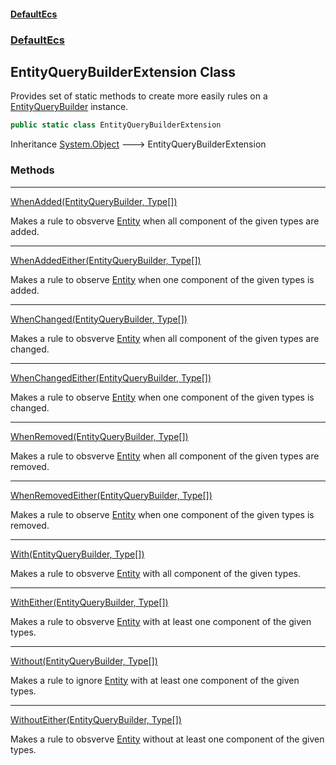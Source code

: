 #### [DefaultEcs](index.md 'index')
### [DefaultEcs](index.md#DefaultEcs 'DefaultEcs')
## EntityQueryBuilderExtension Class
Provides set of static methods to create more easily rules on a [EntityQueryBuilder](EntityQueryBuilder.md 'DefaultEcs.EntityQueryBuilder') instance.  
```csharp
public static class EntityQueryBuilderExtension
```

Inheritance [System.Object](https://docs.microsoft.com/en-us/dotnet/api/System.Object 'System.Object') &#129106; EntityQueryBuilderExtension  
### Methods

***
[WhenAdded(EntityQueryBuilder, Type[])](EntityQueryBuilderExtension_WhenAdded(EntityQueryBuilder_Type__).md 'DefaultEcs.EntityQueryBuilderExtension.WhenAdded(DefaultEcs.EntityQueryBuilder, System.Type[])')

Makes a rule to obsverve [Entity](Entity.md 'DefaultEcs.Entity') when all component of the given types are added.  

***
[WhenAddedEither(EntityQueryBuilder, Type[])](EntityQueryBuilderExtension_WhenAddedEither(EntityQueryBuilder_Type__).md 'DefaultEcs.EntityQueryBuilderExtension.WhenAddedEither(DefaultEcs.EntityQueryBuilder, System.Type[])')

Makes a rule to observe [Entity](Entity.md 'DefaultEcs.Entity') when one component of the given types is added.  

***
[WhenChanged(EntityQueryBuilder, Type[])](EntityQueryBuilderExtension_WhenChanged(EntityQueryBuilder_Type__).md 'DefaultEcs.EntityQueryBuilderExtension.WhenChanged(DefaultEcs.EntityQueryBuilder, System.Type[])')

Makes a rule to obsverve [Entity](Entity.md 'DefaultEcs.Entity') when all component of the given types are changed.  

***
[WhenChangedEither(EntityQueryBuilder, Type[])](EntityQueryBuilderExtension_WhenChangedEither(EntityQueryBuilder_Type__).md 'DefaultEcs.EntityQueryBuilderExtension.WhenChangedEither(DefaultEcs.EntityQueryBuilder, System.Type[])')

Makes a rule to observe [Entity](Entity.md 'DefaultEcs.Entity') when one component of the given types is changed.  

***
[WhenRemoved(EntityQueryBuilder, Type[])](EntityQueryBuilderExtension_WhenRemoved(EntityQueryBuilder_Type__).md 'DefaultEcs.EntityQueryBuilderExtension.WhenRemoved(DefaultEcs.EntityQueryBuilder, System.Type[])')

Makes a rule to obsverve [Entity](Entity.md 'DefaultEcs.Entity') when all component of the given types are removed.  

***
[WhenRemovedEither(EntityQueryBuilder, Type[])](EntityQueryBuilderExtension_WhenRemovedEither(EntityQueryBuilder_Type__).md 'DefaultEcs.EntityQueryBuilderExtension.WhenRemovedEither(DefaultEcs.EntityQueryBuilder, System.Type[])')

Makes a rule to observe [Entity](Entity.md 'DefaultEcs.Entity') when one component of the given types is removed.  

***
[With(EntityQueryBuilder, Type[])](EntityQueryBuilderExtension_With(EntityQueryBuilder_Type__).md 'DefaultEcs.EntityQueryBuilderExtension.With(DefaultEcs.EntityQueryBuilder, System.Type[])')

Makes a rule to obsverve [Entity](Entity.md 'DefaultEcs.Entity') with all component of the given types.  

***
[WithEither(EntityQueryBuilder, Type[])](EntityQueryBuilderExtension_WithEither(EntityQueryBuilder_Type__).md 'DefaultEcs.EntityQueryBuilderExtension.WithEither(DefaultEcs.EntityQueryBuilder, System.Type[])')

Makes a rule to obsverve [Entity](Entity.md 'DefaultEcs.Entity') with at least one component of the given types.  

***
[Without(EntityQueryBuilder, Type[])](EntityQueryBuilderExtension_Without(EntityQueryBuilder_Type__).md 'DefaultEcs.EntityQueryBuilderExtension.Without(DefaultEcs.EntityQueryBuilder, System.Type[])')

Makes a rule to ignore [Entity](Entity.md 'DefaultEcs.Entity') with at least one component of the given types.  

***
[WithoutEither(EntityQueryBuilder, Type[])](EntityQueryBuilderExtension_WithoutEither(EntityQueryBuilder_Type__).md 'DefaultEcs.EntityQueryBuilderExtension.WithoutEither(DefaultEcs.EntityQueryBuilder, System.Type[])')

Makes a rule to obsverve [Entity](Entity.md 'DefaultEcs.Entity') without at least one component of the given types.  
